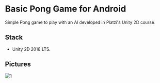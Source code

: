 # Basic Pong Game for Android

Simple Pong game to play with an AI developed in Platzi's Unity 2D course.

## Stack

- Unity 2D 2018 LTS.

## Pictures

![1](https://i.imgur.com/b3bv7UD.png)